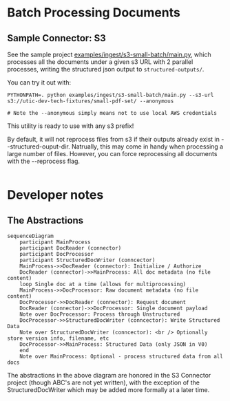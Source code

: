 # Batch Processing Documents

## Sample Connector: S3

See the sample project [examples/ingest/s3-small-batch/main.py](examples/ingest/s3-small-batch/main.py), which processes all the documents under a given s3 URL with 2 parallel processes, writing the structured json output to `structured-outputs/`.

You can try it out with:

    PYTHONPATH=. python examples/ingest/s3-small-batch/main.py --s3-url s3://utic-dev-tech-fixtures/small-pdf-set/ --anonymous

    # Note the --anonymous simply means not to use local AWS credentials

This utility is ready to use with any s3 prefix!

By default, it will not reprocess files from s3 if their outputs already exist in --structured-ouput-dir. Natrually, this may come in handy when processing a large number of files. However, you can force reprocessing all documents with the --reprocess flag. 



```
```

# Developer notes

## The Abstractions

```mermaid
sequenceDiagram
    participant MainProcess
    participant DocReader (connector)
    participant DocProcessor
    participant StructuredDocWriter (conncector)
    MainProcess->>DocReader (connector): Initialize / Authorize
    DocReader (connector)->>MainProcess: All doc metadata (no file content)
    loop Single doc at a time (allows for multiprocessing)
    MainProcess->>DocProcessor: Raw document metadata (no file content)
    DocProcessor->>DocReader (connector): Request document
    DocReader (connector)->>DocProcessor: Single document payload
    Note over DocProcessor: Process through Unstructured
    DocProcessor->>StructuredDocWriter (conncector): Write Structured Data
    Note over StructuredDocWriter (conncector): <br /> Optionally store version info, filename, etc
    DocProcessor->>MainProcess: Structured Data (only JSON in V0)
    end
    Note over MainProcess: Optional - process structured data from all docs
```

The abstractions in the above diagram are honored in the S3 Connector project (though ABC's are not yet written), with the exception of the StructuredDocWriter which may be added more formally at a later time.
